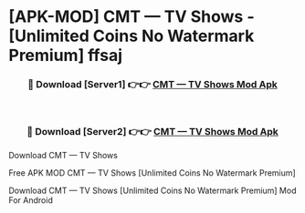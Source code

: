 # [APK-MOD] CMT — TV Shows - [Unlimited Coins No Watermark Premium] ffsaj



<div align="center">
<h3>🔴 Download [Server1] 👉👉 <a href="https://momento.my/?title=CMT_—_TV_Shows">CMT — TV Shows Mod Apk</a></h3><br>

<h3>🔴 Download [Server2] 👉👉 <a href="https://momento.my/?title=CMT_—_TV_Shows">CMT — TV Shows Mod Apk</a></h3>
</div>



Download CMT — TV Shows 

Free APK MOD CMT — TV Shows [Unlimited Coins No Watermark Premium]

Download CMT — TV Shows [Unlimited Coins No Watermark Premium] Mod For Android
